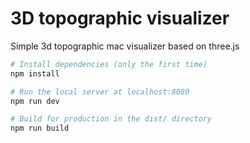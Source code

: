 # 3D topographic visualizer
 Simple 3d topographic mac visualizer based on three.js

```bash
# Install dependencies (only the first time)
npm install

# Run the local server at localhost:8080
npm run dev

# Build for production in the dist/ directory
npm run build
```

